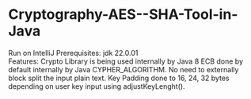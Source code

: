 # Cryptography-AES--SHA-Tool-in-Java
Run on IntelliJ  Prerequisites: jdk 22.0.01  
Features: Crypto Library is being used internally by Java 8 ECB done by default internally by Java CYPHER_ALGORITHM. 
No need to externally block split the input plain text.
Key Padding done to 16, 24, 32 bytes depending on user key input using adjustKeyLenght().
